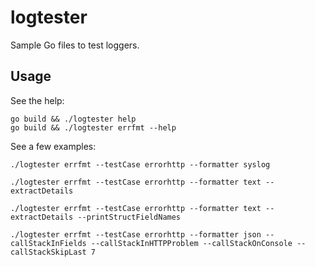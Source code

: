 # logtester

Sample Go files to test loggers.

## Usage

See the help:

```shell
go build && ./logtester help
go build && ./logtester errfmt --help
```

See a few examples:

```shell
./logtester errfmt --testCase errorhttp --formatter syslog

./logtester errfmt --testCase errorhttp --formatter text --extractDetails

./logtester errfmt --testCase errorhttp --formatter text --extractDetails --printStructFieldNames

./logtester errfmt --testCase errorhttp --formatter json --callStackInFields --callStackInHTTPProblem --callStackOnConsole --callStackSkipLast 7
```
